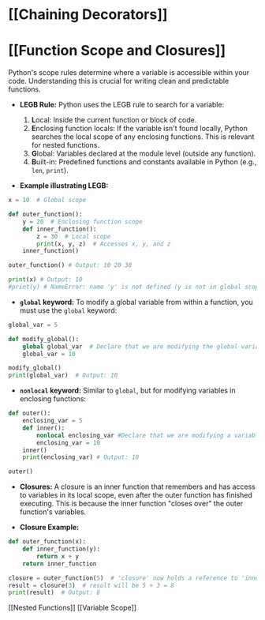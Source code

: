 # [[Chaining Decorators]]
# [[Function Scope and Closures]] 
Python's scope rules determine where a variable is accessible within your code.  Understanding this is crucial for writing clean and predictable functions.

* **LEGB Rule:** Python uses the LEGB rule to search for a variable:

    1. **L**ocal: Inside the current function or block of code.
    2. **E**nclosing function locals: If the variable isn't found locally, Python searches the local scope of any enclosing functions. This is relevant for nested functions.
    3. **G**lobal: Variables declared at the module level (outside any function).
    4. **B**uilt-in: Predefined functions and constants available in Python (e.g., `len`, `print`).


* **Example illustrating LEGB:**

```python
x = 10  # Global scope

def outer_function():
    y = 20  # Enclosing function scope
    def inner_function():
        z = 30  # Local scope
        print(x, y, z)  # Accesses x, y, and z
    inner_function()

outer_function() # Output: 10 20 30

print(x) # Output: 10
#print(y) # NameError: name 'y' is not defined (y is not in global scope)
```


* **`global` keyword:** To modify a global variable from within a function, you must use the `global` keyword:

```python
global_var = 5

def modify_global():
    global global_var  # Declare that we are modifying the global variable
    global_var = 10

modify_global()
print(global_var)  # Output: 10
```


* **`nonlocal` keyword:**  Similar to `global`, but for modifying variables in enclosing functions:

```python
def outer():
    enclosing_var = 5
    def inner():
        nonlocal enclosing_var #Declare that we are modifying a variable in the enclosing scope
        enclosing_var = 10
    inner()
    print(enclosing_var) # Output: 10

outer()
```

* **Closures:** A closure is an inner function that remembers and has access to variables in its local scope, even after the outer function has finished executing.  This is because the inner function "closes over" the outer function's variables.


* **Closure Example:**

```python
def outer_function(x):
    def inner_function(y):
        return x + y
    return inner_function

closure = outer_function(5)  # 'closure' now holds a reference to 'inner_function' with x=5
result = closure(3)  # result will be 5 + 3 = 8
print(result)  # Output: 8
```


[[Nested Functions]]
[[Variable Scope]]

